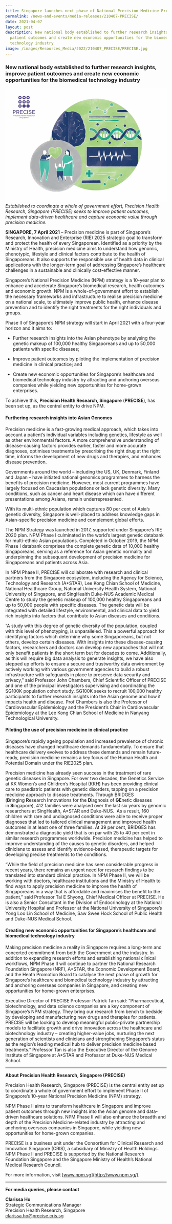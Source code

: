 ```yaml
---
title: Singapore launches next phase of National Precision Medicine Programme
permalink: /news-and-events/media-releases/210407-PRECISE/
date: 2021-04-07
layout: post
description: New national body established to further research insights, improve
  patient outcomes and create new economic opportunities for the biomedical
  technology industry
image: /images/Resources_Media/2022/210407_PRECISE/PRECISE.jpg
---
```

### **New national body established to further research insights, improve patient outcomes and create new economic opportunities for the biomedical technology industry**

![](/images/Resources_Media/2022/210407_PRECISE/PRECISE.jpg)
*Established to coordinate a whole of government effort, Precision Health Research, Singapore (PRECISE) seeks to improve patient outcomes, implement data-driven healthcare and capture economic value through precision medicine.*

**SINGAPORE, 7 April 2021** – Precision medicine is part of Singapore’s Research, Innovation and Enterprise (RIE) 2025 strategic goal to transform and protect the health of every Singaporean. Identified as a priority by the Ministry of Health, precision medicine aims to understand how genomic, phenotypic, lifestyle and clinical factors contribute to the health of Singaporeans. It also supports the responsible use of health data in clinical applications with the longer-term goal of addressing Singapore’s healthcare challenges in a sustainable and clinically cost-effective manner.

Singapore’s National Precision Medicine (NPM) strategy is a 10-year plan to enhance and accelerate Singapore’s biomedical research, health outcomes and economic growth. NPM is a whole-of-government effort to establish the necessary frameworks and infrastructure to realise precision medicine on a national scale, to ultimately improve public health, enhance disease prevention and to identify the right treatments for the right individuals and groups. 

Phase II of Singapore’s NPM strategy will start in April 2021 with a four-year horizon and it aims to: 

*   Further research insights into the Asian phenotype by analysing the genetic makeup of 100,000 healthy Singaporeans and up to 50,000 patients with specific diseases;
*   Improve patient outcomes by piloting the implementation of precision medicine in clinical practice; and  
    
*   Create new economic opportunities for Singapore’s healthcare and biomedical technology industry by attracting and anchoring overseas companies while yielding new opportunities for home-grown enterprises.

To achieve this, **Precision Health Research, Singapore** (**PRECISE**), has been set up, as the central entity to drive NPM.

#### **Furthering research insights into Asian Genomes**

Precision medicine is a fast-growing medical approach, which takes into account a patient’s individual variables including genetics, lifestyle as well as other environmental factors. A more comprehensive understanding of disease-causing factors provides earlier, faster and more accurate diagnoses, optimises treatments by prescribing the right drug at the right time, informs the development of new drugs and therapies, and enhances disease prevention. 

Governments around the world – including the US, UK, Denmark, Finland and Japan – have initiated national genomics programmes to harness the benefits of precision medicine. However, most current programmes have largely focused on Caucasian populations or lack genetic diversity. Many conditions, such as cancer and heart disease which can have different presentations among Asians, remain underrepresented. 

With its multi-ethnic population which captures 80 per cent of Asia’s genetic diversity, Singapore is well-placed to address knowledge gaps in Asian-specific precision medicine and complement global efforts. 

The NPM Strategy was launched in 2017, supported under Singapore’s RIE 2020 plan. NPM Phase I culminated in the world’s largest genetic databank for multi-ethnic Asian populations. Completed in October 2019, the NPM Phase I databank comprises the complete genetic data of 10,000 healthy Singaporeans, serving as a reference for Asian genetic normality and underpinning the subsequent development of precision medicine for Singaporeans and patients across Asia.

In NPM Phase II, PRECISE will collaborate with research and clinical partners from the Singapore ecosystem, including the Agency for Science, Technology and Research (A\*STAR), Lee Kong Chian School of Medicine, National Healthcare Group, National University Health System, National University of Singapore, and SingHealth Duke-NUS Academic Medical Centre to study the genetic makeup of 100,000 healthy Singaporeans and up to 50,000 people with specific diseases. The genetic data will be integrated with detailed lifestyle, environmental, and clinical data to yield rich insights into factors that contribute to Asian diseases and conditions. 

“A study with this degree of genetic diversity of the population, coupled with this level of phenotyping, is unparalleled. This a powerful approach for identifying factors which determine why some Singaporeans, but not others, develop certain diseases. With insights into these disease-causing factors, researchers and doctors can develop new approaches that will not only benefit patients in the short term but for decades to come. Additionally, as this will require big data analysis to generate insights, we have also stepped up efforts to ensure a secure and trustworthy data environment by actively working with various government agencies to build a robust infrastructure with safeguards in place to preserve data security and privacy,” said Professor John Chambers, Chief Scientific Officer of PRECISE and one of the principal investigators supervising and coordinating the SG100K population cohort study. SG100K seeks to recruit 100,000 healthy participants to further research insights into the Asian genome and how it impacts health and disease. Prof Chambers is also the Professor of Cardiovascular Epidemiology and the President’s Chair in Cardiovascular Epidemiology at the Lee Kong Chian School of Medicine in Nanyang Technological University. 

#### **Piloting the use of precision medicine in clinical practice**

Singapore’s rapidly ageing population and increased prevalence of chronic diseases have changed healthcare demands fundamentally. To ensure that healthcare delivery evolves to address these demands and remain future-ready, precision medicine remains a key focus of the Human Health and Potential Domain under the RIE2025 plan.

Precision medicine has already seen success in the treatment of rare genetic diseases in Singapore. For over two decades, the Genetics Service at KK Women’s and Children’s Hospital (KKH) has been providing clinical care to paediatric patients with genetic disorders, tapping on a precision medicine approach to disease treatments. Through BRIDGES (**B**ringing **R**esearch **I**nnovations for the **D**iagnosis of **GE**netic diseases in **S**ingapore), 412 families were analysed over the last six years by genomic researchers at SingHealth, A\*STAR and Duke-NUS.  As a result, 160 children with rare and undiagnosed conditions were able to receive proper diagnoses that led to tailored clinical management and improved health outcomes in at least one of three families. At 39 per cent, BRIDGES has demonstrated a diagnostic yield that is on par with 25 to 40 per cent in similar research programmes worldwide. Precision medicine has helped to improve understanding of the causes to genetic disorders, and helped clinicians to assess and identify evidence-based, therapeutic targets for developing precise treatments to the conditions.

“While the field of precision medicine has seen considerable progress in recent years, there remains an urgent need for research findings to be translated into standard clinical practice. In NPM Phase II, we will be working with doctors, healthcare institutions and the Ministry of Health to find ways to apply precision medicine to improve the health of Singaporeans in a way that is affordable and maximises the benefit to the patient,” said Professor Tai E Shyong, Chief Medical Officer at PRECISE. He is also a Senior Consultant in the Division of Endocrinology at the National University Hospital and Professor at the National University of Singapore’s Yong Loo Lin School of Medicine, Saw Swee Hock School of Public Health and Duke-NUS Medical School.

#### **Creating new economic opportunities for Singapore’s healthcare and biomedical technology industry**

Making precision medicine a reality in Singapore requires a long-term and concerted commitment from both the Government and the industry. In addition to expanding research efforts and establishing national clinical workflows, NPM Phase II will continue to partner the National Research Foundation Singapore (NRF), A\*STAR, the Economic Development Board, and the Heath Promotion Board to catalyse the next phase of growth for Singapore’s healthcare and biomedical technology industry by attracting and anchoring overseas companies in Singapore, and creating new opportunities for home-grown enterprises.

Executive Director of PRECISE Professor Patrick Tan said: “Pharmaceutical, biotechnology, and data science companies are a key component of Singapore’s NPM strategy. They bring our research from bench to bedside by developing and manufacturing new drugs and therapies for patients. PRECISE will be looking to develop meaningful public-private partnership models to facilitate growth and drive innovation across the healthcare and biotechnology industry – creating higher-value jobs, nurturing the next generation of scientists and clinicians and strengthening Singapore’s status as the region’s leading medical hub to deliver precision medicine based treatments.” Professor Tan is also the Executive Director of the Genome Institute of Singapore at A\*STAR and Professor at Duke-NUS Medical School.

* * *

**About Precision Health Research, Singapore (PRECISE)**

Precision Health Research, Singapore (PRECISE) is the central entity set up to coordinate a whole of government effort to implement Phase II of Singapore’s 10-year National Precision Medicine (NPM) strategy.  

NPM Phase II aims to transform healthcare in Singapore and improve patient outcomes through new insights into the Asian genome and data-driven healthcare solutions. NPM Phase II will also enhance the breadth and depth of the Precision Medicine-related industry by attracting and anchoring overseas companies in Singapore, while yielding new opportunities for home-grown companies.

PRECISE is a business unit under the Consortium for Clinical Research and Innovation Singapore (CRIS), a subsidiary of Ministry of Health Holdings. NPM Phase II and PRECISE is supported by the National Research Foundation Singapore and the Singapore Ministry of Health’s National Medical Research Council.

For more information, visit [www.npm.sg](http://www.npm.sg/).

---

**For media queries, please contact**

**Clarissa Ho**
<br>Strategic Communications Manager
<br>Precision Health Research, Singapore
<br>clarissa.ho@precise.cris.sg